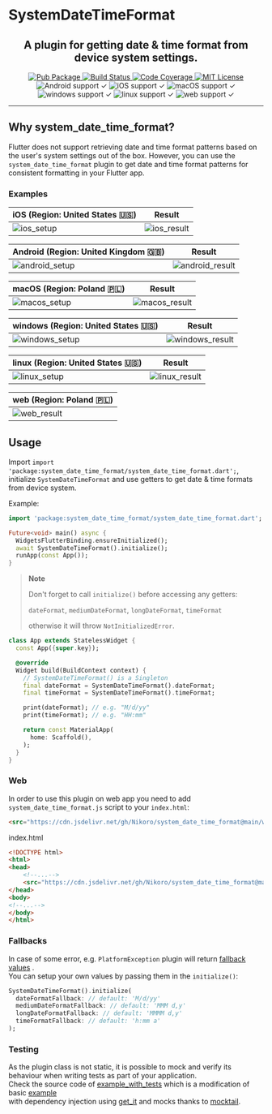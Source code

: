 # SystemDateTimeFormat

<h2 align="center">
  A plugin for getting date & time format from device system settings.
</h2>

<p align="center">
  <a href="https://pub.dev/packages/system_date_time_format">
    <img alt="Pub Package" src="https://tinyurl.com/2na5mvwt">
  </a>
  <a href="https://github.com/Nikoro/system_date_time_format/actions">
    <img alt="Build Status" src="https://github.com/Nikoro/system_date_time_format/actions/workflows/build.yaml/badge.svg">
  </a>
  <a href="https://codecov.io/gh/Nikoro/system_date_time_format">
    <img alt="Code Coverage" src="https://codecov.io/gh/Nikoro/system_date_time_format/branch/main/graph/badge.svg">
  </a>
  <a href="https://opensource.org/licenses/MIT">
    <img alt="MIT License" src="https://tinyurl.com/3uf9tzpy">
  </a>
    <img alt="Android support ✓" src="https://img.shields.io/badge/%E2%9C%93-grey?logo=android">
    <img alt="iOS support ✓" src="https://img.shields.io/badge/%E2%9C%93-grey?logo=ios">
    <img alt="macOS support ✓" src="https://tinyurl.com/kka6pu4c">
    <img alt="windows support ✓" src="https://img.shields.io/badge/%E2%9C%93-grey?logo=windows">
    <img alt="linux support ✓" src="https://img.shields.io/badge/%E2%9C%93-grey?logo=linux">
    <img alt="web support ✓" src="https://img.shields.io/badge/web%20%E2%9C%93-grey">
</p>

---
## Why system_date_time_format?

Flutter does not support retrieving date and time format patterns based on the user's system
settings out of the box. However, you can use the `system_date_time_format` plugin to get 
date and time format patterns for consistent formatting in your Flutter app.

### Examples
| iOS (Region: United States 🇺🇸)                                                                                 | Result                                                                                                        |
| -------------------------------------------------------------------------------------------------------------- | ------------------------------------------------------------------------------------------------------------- |
| ![ios_setup](https://github.com/Nikoro/system_date_time_format/blob/main/screenshots/ios_setup.jpg)            | ![ios_result](https://github.com/Nikoro/system_date_time_format/blob/main/screenshots/ios_result.jpg)         |

| Android (Region: United Kingdom 🇬🇧)                                                                            | Result                                                                                                        |
| -------------------------------------------------------------------------------------------------------------- | ------------------------------------------------------------------------------------------------------------- |
| ![android_setup](https://github.com/Nikoro/system_date_time_format/blob/main/screenshots/android_setup.jpg)    | ![android_result](https://github.com/Nikoro/system_date_time_format/blob/main/screenshots/android_result.jpg) |

| macOS (Region: Poland 🇵🇱)                                                                                      | Result                                                                                                        |
| -------------------------------------------------------------------------------------------------------------- | ------------------------------------------------------------------------------------------------------------- |
| ![macos_setup](https://github.com/Nikoro/system_date_time_format/blob/main/screenshots/macos_setup.png)        | ![macos_result](https://github.com/Nikoro/system_date_time_format/blob/main/screenshots/macos_result.png)     |

| windows (Region: United States 🇺🇸)                                                                             | Result                                                                                                        |
| -------------------------------------------------------------------------------------------------------------- | ------------------------------------------------------------------------------------------------------------- |
| ![windows_setup](https://github.com/Nikoro/system_date_time_format/blob/main/screenshots/windows_setup.jpg)    | ![windows_result](https://github.com/Nikoro/system_date_time_format/blob/main/screenshots/windows_result.jpg) |

| linux (Region: United States 🇺🇸)                                                                      | Result                                                                                                    |
|---------------------------------------------------------------------------------------------------------|-----------------------------------------------------------------------------------------------------------|
| ![linux_setup](https://github.com/Nikoro/system_date_time_format/blob/main/screenshots/linux_setup.png) | ![linux_result](https://github.com/Nikoro/system_date_time_format/blob/main/screenshots/linux_result.png) |

| web (Region: Poland 🇵🇱)                                                                                                                                                                                                         |
|-----------------------------------------------------------------------------------------------------------------------------------------------------------------------------------------------------------------------------------|
| ![web_result](https://github.com/Nikoro/system_date_time_format/blob/main/screenshots/web_result.png)

## Usage

Import `import 'package:system_date_time_format/system_date_time_format.dart';`,   
initialize `SystemDateTimeFormat` and use getters to get date & time formats from device system.

Example:

```dart
import 'package:system_date_time_format/system_date_time_format.dart';

Future<void> main() async {
  WidgetsFlutterBinding.ensureInitialized();
  await SystemDateTimeFormat().initialize();
  runApp(const App());
}
```

> **Note**
>
> Don't forget to call `initialize()` before accessing any getters:
> 
> `dateFormat`, `mediumDateFormat`, `longDateFormat`, `timeFormat`  
> 
> otherwise it will throw `NotInitializedError`.

```dart
class App extends StatelessWidget {
  const App({super.key});

  @override
  Widget build(BuildContext context) {
    // SystemDateTimeFormat() is a Singleton
    final dateFormat = SystemDateTimeFormat().dateFormat;
    final timeFormat = SystemDateTimeFormat().timeFormat;

    print(dateFormat); // e.g. "M/d/yy"
    print(timeFormat); // e.g. "HH:mm"

    return const MaterialApp(
      home: Scaffold(),
    );
  }
}
```

### Web

In order to use this plugin on web app you need to add `system_date_time_format.js` script to your `index.html`:
```html
<src="https://cdn.jsdelivr.net/gh/Nikoro/system_date_time_format@main/web/system_date_time_format.min.js"></script>
```
index.html

```html
<!DOCTYPE html>
<html>
<head>
    <!--...-->
    <src="https://cdn.jsdelivr.net/gh/Nikoro/system_date_time_format@main/web/system_date_time_format.min.js"></script>
</head>
<body>
<!--...-->
</body>
</html>
```

### Fallbacks

In case of some error, e.g. `PlatformException` plugin will return
[fallback values](https://github.com/Nikoro/system_date_time_format/blob/main/lib/src/fallbacks.dart)
.  
You can setup your own values by passing them in the `initialize()`:

```dart
SystemDateTimeFormat().initialize(
  dateFormatFallback: // default: 'M/d/yy'
  mediumDateFormatFallback: // default: 'MMM d,y'
  longDateFormatFallback: // default: 'MMMM d,y'
  timeFormatFallback: // default: 'h:mm a'
);
```

### Testing

As the plugin class is not static, it is possible to mock and verify its behaviour when writing
tests as part of your application.  
Check the source code
of [example_with_tests](https://github.com/Nikoro/system_date_time_format/tree/main/example_with_tests)
which is a modification of
basic [example](https://github.com/Nikoro/system_date_time_format/tree/main/example)  
with dependency injection using [get_it](https://pub.dev/packages/get_it) and mocks thanks
to [mocktail](https://pub.dev/packages/mocktail).